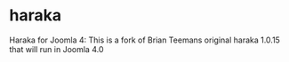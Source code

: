 # haraka
Haraka for Joomla 4:
This is a fork of Brian Teemans original haraka 1.0.15 that will run in Joomla 4.0
